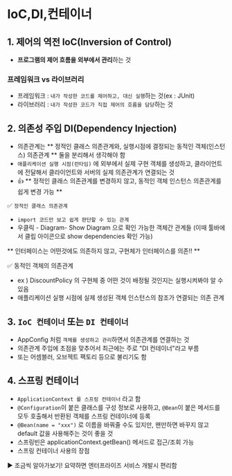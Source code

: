 ﻿# IoC,DI,컨테이너

## 1. 제어의 역전 IoC(Inversion of Control)

- **프로그램의 제어 흐름을 외부에서 관리**하는 것

### 프레임워크 vs 라이브러리

- 프레임워크 : `내가 작성한 코드를 제어하고, 대신 실행`하는 것(ex : JUnit)
- 라이브러리 : `내가 작성한 코드가 직접 제어의 흐름을 담당`하는 것

## 2. 의존성 주입 DI(Dependency Injection)

- 의존관계는 ** 정적인 클래스 의존관계와, 실행시점에 결정되는 동적인 객체(인스턴스) 의존관계 **  둘을 분리해서 생각해야 함
- `애플리케이션 실행 시점(런타임)` 에 외부에서 실제 구현 객체를 생성하고, 클라이언트에 전달해서 클라이언트와 서버의 실제 의존관계가 연결되는 것
- 👍 ** 정적인 클래스 의존관계를 변경하지 않고,  동적인 객체 인스턴스 의존관계를 쉽게 변경 가능 **

✅ `정적인 클래스 의존관계`

- `import 코드만 보고 쉽게 판단할 수 있는 관계`
- 우클릭 - Diagram- Show Diagram 으로 확인 가능한 객체간 관계들
(이때 툴바에서 클립 아이콘으로 show dependencies 확인 가능)

** 인터페이스는 어떤것에도 의존하지 않고, 구현체가 인터페이스를 의존!! **

✅  동적인 객체의 의존관계

- ex ) DiscountPolicy 의 구현체 중 어떤 것이 배정될 것인지는 실행시켜봐야 알 수 있음
- 애플리케이션 실행 시점에 실제 생성된 객체 인스턴스의 참조가 연결되는 의존 관계

## 3. `IoC 컨테이너` 또는 `DI 컨테이너`

- AppConfig 처럼 `객체를 생성하고 관리`하면서 의존관계를 연결하는 것
- 의존관계 주입에 초점을 맞추어서 최근에는 주로 "DI 컨테이너"라고 부름
- 또는 어셈블러, 오브젝트 팩토리 등으로 불리기도 함

## 4. 스프링 컨테이너

- `ApplicationContext 를 스프링 컨테이너` 라고 함
- `@Configuration`이 붙은 클래스를 구성 정보로 사용하고, `@Bean`이 붙은 메서드를 모두 호출해서 반환된 객체를 스프링 컨테이너에 등록
- `@Bean(name = "xxx")` 로 이름을 바꿔줄 수도 있지만, 왠만하면 바꾸지 않고 default 값을 사용해주는 것이 좋을 것
- 스프링빈은 applicationContext.getBean() 메서드로 접근/조회 가능
- 스프링 컨테이너 사용의 장점

▶ 조금씩 알아가보기! 요약하면 엔터프라이즈 서비스 개발시 편리함






